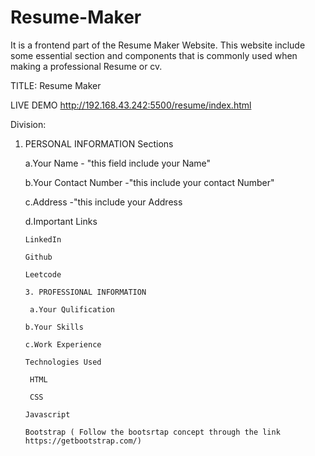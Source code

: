 # Resume-Maker
It is a frontend part of the Resume Maker Website. This website include some essential section and components that is commonly used when making a professional Resume or cv. 

TITLE: 
Resume Maker

LIVE DEMO
http://192.168.43.242:5500/resume/index.html

Division:

1. PERSONAL INFORMATION
   Sections
   
   a.Your Name - "this field include your Name"
 
   b.Your Contact Number -"this include your contact Number"
 
   c.Address -"this include your Address
 
   d.Important Links
  
       LinkedIn 
   
       Github
   
       Leetcode

       3. PROFESSIONAL INFORMATION
   
        a.Your Qulification
  
       b.Your Skills
  
       c.Work Experience

       Technologies Used 

        HTML

        CSS

       Javascript

       Bootstrap ( Follow the bootsrtap concept through the link https://getbootstrap.com/)
   


